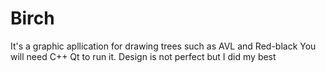 # Birch
It's a graphic apllication for drawing trees such as AVL and Red-black
You will need C++ Qt to run it.
Design is not perfect but I did my best
